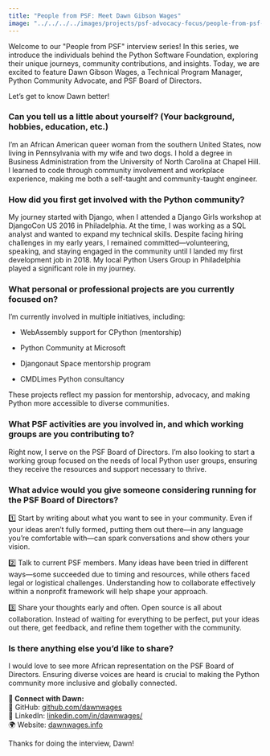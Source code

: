 ```yaml
---
title: "People from PSF: Meet Dawn Gibson Wages"
image: "../../../../images/projects/psf-advocacy-focus/people-from-psf-interviews/Dawn.png"
---
```


Welcome to our "People from PSF" interview series! In this series, we introduce
the individuals behind the Python Software Foundation, exploring their unique
journeys, community contributions, and insights. Today, we are excited to
feature Dawn Gibson Wages, a Technical Program Manager, Python Community
Advocate, and PSF Board of Directors.

Let’s get to know Dawn better!

### **Can you tell us a little about yourself? (Your background, hobbies, education, etc.)**

I’m an African American queer woman from the southern United States, now living
in Pennsylvania with my wife and two dogs. I hold a degree in Business
Administration from the University of North Carolina at Chapel Hill. I learned
to code through community involvement and workplace experience, making me both a
self-taught and community-taught engineer.

### **How did you first get involved with the Python community?**

My journey started with Django, when I attended a Django Girls workshop at
DjangoCon US 2016 in Philadelphia. At the time, I was working as a SQL analyst
and wanted to expand my technical skills. Despite facing hiring challenges in my
early years, I remained committed—volunteering, speaking, and staying engaged in
the community until I landed my first development job in 2018. My local Python
Users Group in Philadelphia played a significant role in my journey.

### **What personal or professional projects are you currently focused on?**

I’m currently involved in multiple initiatives, including:

- WebAssembly support for CPython (mentorship)

- Python Community at Microsoft

- Djangonaut Space mentorship program

- CMDLimes Python consultancy

These projects reflect my passion for mentorship, advocacy, and making Python
more accessible to diverse communities.

### **What PSF activities are you involved in, and which working groups are you contributing to?**

Right now, I serve on the PSF Board of Directors. I’m also looking to start a
working group focused on the needs of local Python user groups, ensuring they
receive the resources and support necessary to thrive.

### **What advice would you give someone considering running for the PSF Board of Directors?**

1️⃣ Start by writing about what you want to see in your community. Even if your
ideas aren’t fully formed, putting them out there—in any language you’re
comfortable with—can spark conversations and show others your vision.

2️⃣ Talk to current PSF members. Many ideas have been tried in different
ways—some succeeded due to timing and resources, while others faced legal or
logistical challenges. Understanding how to collaborate effectively within a
nonprofit framework will help shape your approach.

3️⃣ Share your thoughts early and often. Open source is all about collaboration.
Instead of waiting for everything to be perfect, put your ideas out there, get
feedback, and refine them together with the community.

### **Is there anything else you’d like to share?**

I would love to see more African representation on the PSF Board of Directors.
Ensuring diverse voices are heard is crucial to making the Python community more
inclusive and globally connected.

**📌 Connect with Dawn:**  
🔗 GitHub: [<u>github.com/dawnwages  
</u>](https://github.com/dawnwages) 🔗 LinkedIn:
[<u>linkedin.com/in/dawnwages/  
</u>](https://www.linkedin.com/in/dawnwages/) 🌍 Website:
[<u>dawnwages.info</u>](https://dawnwages.info/)

<span class="mark">Thanks for doing the interview, Dawn!</span>
